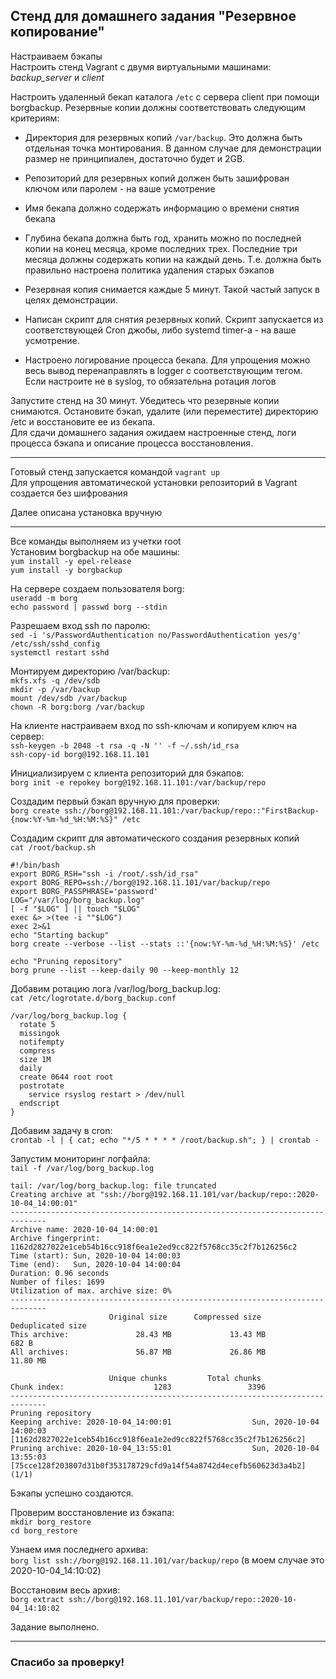 ## Стенд для домашнего задания "Резервное копирование"

Настраиваем бэкапы  
Настроить стенд Vagrant с двумя виртуальными машинами: _backup_server_ и _client_

Настроить удаленный бекап каталога `/etc` c сервера client при помощи borgbackup. Резервные копии должны соответствовать следующим критериям:

-   Директория для резервных копий `/var/backup`. Это должна быть отдельная точка монтирования. В данном случае для демонстрации размер не принципиален, достаточно будет и 2GB.
-   Репозиторий для резервных копий должен быть зашифрован ключом или паролем - на ваше усмотрение
-   Имя бекапа должно содержать информацию о времени снятия бекапа
-   Глубина бекапа должна быть год, хранить можно по последней копии на конец месяца, кроме последних трех. Последние три месяца должны содержать копии на каждый день. Т.е. должна быть правильно настроена политика удаления старых бэкапов

-   Резервная копия снимается каждые 5 минут. Такой частый запуск в целях демонстрации.
-   Написан скрипт для снятия резервных копий. Скрипт запускается из соответствующей Cron джобы, либо systemd timer-а - на ваше усмотрение.
-   Настроено логирование процесса бекапа. Для упрощения можно весь вывод перенаправлять в logger с соответствующим тегом. Если настроите не в syslog, то обязательна ротация логов

Запустите стенд на 30 минут. Убедитесь что резервные копии снимаются. Остановите бэкап, удалите (или переместите) директорию /etc и восстановите ее из бекапа.  
Для сдачи домашнего задания ожидаем настроенные стенд, логи процесса бэкапа и описание процесса восстановления.

* * *

Готовый стенд запускается командой `vagrant up`  
Для упрощения автоматической установки репозиторий в Vagrant создается без шифрования  

Далее описана установка вручную

* * *

Все команды выполняем из учетки root  
Установим borgbackup на обе машины:  
`yum install -y epel-release`  
`yum install -y borgbackup`  

На сервере создаем пользователя borg:  
`useradd -m borg`  
`echo password | passwd borg --stdin`  

Разрешаем вход ssh по паролю:  
`sed -i 's/PasswordAuthentication no/PasswordAuthentication yes/g' /etc/ssh/sshd_config`  
`systemctl restart sshd`

Монтируем директорию /var/backup:  
`mkfs.xfs -q /dev/sdb`  
`mkdir -p /var/backup`  
`mount /dev/sdb /var/backup`  
`chown -R borg:borg /var/backup`  

На клиенте настраиваем вход по ssh-ключам и копируем ключ на сервер:  
`ssh-keygen -b 2048 -t rsa -q -N '' -f ~/.ssh/id_rsa`  
`ssh-copy-id borg@192.168.11.101`

Инициализируем с клиента репозиторий для бэкапов:  
`borg init -e repokey borg@192.168.11.101:/var/backup/repo`  

Создадим первый бэкап вручную для проверки:  
`borg create ssh://borg@192.168.11.101:/var/backup/repo::"FirstBackup-{now:%Y-%m-%d_%H:%M:%S}" /etc`  

Создадим скрипт для автоматического создания резервных копий  
`cat /root/backup.sh`  

    #!/bin/bash
    export BORG_RSH="ssh -i /root/.ssh/id_rsa"
    export BORG_REPO=ssh://borg@192.168.11.101/var/backup/repo
    export BORG_PASSPHRASE='password'
    LOG="/var/log/borg_backup.log"
    [ -f "$LOG" ] || touch "$LOG"
    exec &> >(tee -i ""$LOG")
    exec 2>&1
    echo "Starting backup"
    borg create --verbose --list --stats ::'{now:%Y-%m-%d_%H:%M:%S}' /etc                            

    echo "Pruning repository"
    borg prune --list --keep-daily 90 --keep-monthly 12

Добавим ротацию лога /var/log/borg_backup.log:  
`cat /etc/logrotate.d/borg_backup.conf`  

    /var/log/borg_backup.log {
      rotate 5
      missingok
      notifempty
      compress
      size 1M
      daily
      create 0644 root root
      postrotate
        service rsyslog restart > /dev/null
      endscript
    }

Добавим задачу в cron:  
`crontab -l | { cat; echo "*/5 * * * * /root/backup.sh"; } | crontab -`  

Запустим мониторинг логфайла:  
`tail -f /var/log/borg_backup.log`

    tail: /var/log/borg_backup.log: file truncated
    Creating archive at "ssh://borg@192.168.11.101/var/backup/repo::2020-10-04_14:00:01"
    ------------------------------------------------------------------------------
    Archive name: 2020-10-04_14:00:01
    Archive fingerprint: 1162d2827022e1ceb54b16cc918f6ea1e2ed9cc822f5768cc35c2f7b126256c2
    Time (start): Sun, 2020-10-04 14:00:03
    Time (end):   Sun, 2020-10-04 14:00:04
    Duration: 0.96 seconds
    Number of files: 1699
    Utilization of max. archive size: 0%
    ------------------------------------------------------------------------------
                          Original size      Compressed size    Deduplicated size
    This archive:               28.43 MB             13.43 MB                682 B
    All archives:               56.87 MB             26.86 MB             11.80 MB

                          Unique chunks         Total chunks
    Chunk index:                    1283                 3396
    ------------------------------------------------------------------------------
    Pruning repository
    Keeping archive: 2020-10-04_14:00:01                  Sun, 2020-10-04 14:00:03 [1162d2827022e1ceb54b16cc918f6ea1e2ed9cc822f5768cc35c2f7b126256c2]
    Pruning archive: 2020-10-04_13:55:01                  Sun, 2020-10-04 13:55:03 [75cce128f203807d31b0f353178729cfd9a14f54a8742d4ecefb560623d3a4b2] (1/1)

Бэкапы успешно создаются.

Проверим восстановление из бэкапа:  
`mkdir borg_restore`  
`cd borg_restore`  

Узнаем имя последнего архива:  
`borg list ssh://borg@192.168.11.101/var/backup/repo` (в моем случае это 2020-10-04_14:10:02)  

Восстановим весь архив:  
`borg extract ssh://borg@192.168.11.101/var/backup/repo::2020-10-04_14:10:02`

Задание выполнено.

* * *

### Спасибо за проверку!
